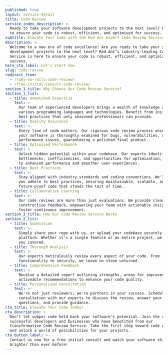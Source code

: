 ```yaml
---
published: true
layout: service-detail
title: Code Review
service_index_description: >-
  Ready to take your software development projects to the next level? We're here
  to ensure your code is robust, efficient, and optimised for success.
subtitle: Elevate Your Code with the Red Ant Expert Code Review Service
description: >-
  Welcome to a new era of code excellence! Are you ready to take your software
  development projects to the next level? Red Ant’s industry-leading Code Review
  Service is here to ensure your code is robust, efficient, and optimised for
  success.
hero_cta_label: Let's start now
slug: code-review
redirect_from:
  - /ruby-on-rails-code-review/
  - /free-initial-consult-code-review/
section_1_title: Why Choose Our Code Review Service?
section_1_list:
  - title: Unmatched Expertise
    text: >-
      Our team of experienced developers brings a wealth of knowledge across
      various programming languages and technologies. Benefit from insights and
      best practices that only seasoned professionals can provide.
  - title: Quality Assurance
    text: >-
      Every line of code matters. Our rigorous code review process ensures that
      your software is thoroughly examined for bugs, vulnerabilities, and
      performance issues, guaranteeing a polished final product.
  - title: Optimised Performance
    text: >
      Unlock hidden potential within your codebase. Our experts identify
      bottlenecks, inefficiencies, and opportunities for optimisation, leading
      to enhanced performance and smoother user experiences.
  - title: Best Practices
    text: >-
      Stay aligned with industry standards and coding conventions. We'll help
      you adhere to best practices, ensuring maintainable, scalable, and
      future-proof code that stands the test of time.
  - title: Collaborative Learning
    text: >-
      Our code reviews are more than just evaluations. We provide clear and
      constructive feedback, empowering your team with actionable insights that
      foster continuous improvement.
section_2_title: How Our Code Review Service Works
section_2_list:
  - title: Submission
    text: >-
      Simply share your repo with us, or upload your codebase securely to our
      platform. Whether it's a single feature or an entire project, we've got
      you covered.
  - title: Thorough Analysis
    text: >-
      Our experts meticulously review every aspect of your code. From
      functionality to security, we leave no stone unturned.
  - title: Comprehensive Feedback
    text: >
      Receive a detailed report outlining strengths, areas for improvement, and
      actionable recommendations to enhance your code quality.
  - title: Personalised Consultation
    text: >-
      We're not just reviewers; we're partners in your success. Schedule a
      consultation with our experts to discuss the review, answer your
      questions, and provide guidance.
cta_title: Elevate Your Code Today!
cta_description: >
  Don't let subpar code hold back your software's potential. Join the ranks of
  successful developers and businesses who have benefited from our
  transformative Code Review Service. Take the first step toward code excellence
  and unlock a world of possibilities for your projects.
cta_button_label: >-
  Contact us now for a free initial consult and watch your software shine
  brighter than ever before!
---
```


